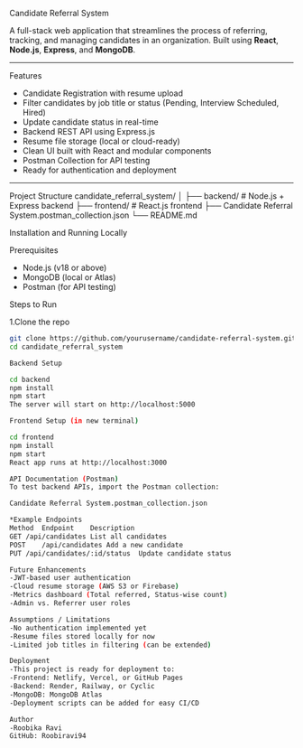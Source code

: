 Candidate Referral System

A full-stack web application that streamlines the process of referring, tracking, and managing candidates in an organization. Built using **React**, **Node.js**, **Express**, and **MongoDB**.

---

 Features
-  Candidate Registration with resume upload
-  Filter candidates by job title or status (Pending, Interview Scheduled, Hired)
-  Update candidate status in real-time
-  Backend REST API using Express.js
-  Resume file storage (local or cloud-ready)
-  Clean UI built with React and modular components
-  Postman Collection for API testing
-  Ready for authentication and deployment

---

Project Structure
candidate_referral_system/
│
├── backend/ # Node.js + Express backend
├── frontend/ # React.js frontend
├── Candidate Referral System.postman_collection.json
└── README.md

Installation and Running Locally

Prerequisites

- Node.js (v18 or above)
- MongoDB (local or Atlas)
- Postman (for API testing)

Steps to Run

1.Clone the repo
   ```bash
   git clone https://github.com/yourusername/candidate-referral-system.git
   cd candidate_referral_system

Backend Setup

cd backend
npm install
npm start
The server will start on http://localhost:5000

Frontend Setup (in new terminal)

cd frontend
npm install
npm start
React app runs at http://localhost:3000

API Documentation (Postman)
To test backend APIs, import the Postman collection:

Candidate Referral System.postman_collection.json

*Example Endpoints
Method	Endpoint	Description
GET	/api/candidates	List all candidates
POST	/api/candidates	Add a new candidate
PUT	/api/candidates/:id/status	Update candidate status

Future Enhancements
-JWT-based user authentication
-Cloud resume storage (AWS S3 or Firebase)
-Metrics dashboard (Total referred, Status-wise count)
-Admin vs. Referrer user roles

Assumptions / Limitations
-No authentication implemented yet
-Resume files stored locally for now
-Limited job titles in filtering (can be extended)

Deployment
-This project is ready for deployment to:
-Frontend: Netlify, Vercel, or GitHub Pages
-Backend: Render, Railway, or Cyclic
-MongoDB: MongoDB Atlas
-Deployment scripts can be added for easy CI/CD

Author
-Roobika Ravi
GitHub: Roobiravi94

